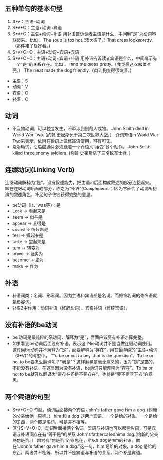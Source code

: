 ## 五种单句的基本句型
1. S+V：主语+动词
2. S+V+O：主语+动词+宾语
3. S+V+C：主语+动词+补语
  用补语告诉读者主语是什么，中间用“是”为动词串联起来。比如：
  The soup is too hot.(汤太烫了。)
  That dress lookspretty.（那件裙子很好看。)
4. S+V+O+O：主语+动词+宾语+宾语
5. S+V+O+C：主语+动词+宾语+补语
  用补语告诉读者宾语是什么，中间暗示有一个“是”的关系存在。比如：
  I find the dress pretty.（我觉得这衣服很漂亮。）
  The meat made the dog friendly.（肉让狗变得很友善。)
- 主语：S
- 动词：V
- 宾语：O
- 补语：C

## 动词
- 不及物动词，可以独立发生，不牵涉到别的人或物。
  John Smith died in World War Two. (约翰·史密斯死于第二次世界大战。）
  介词短语in World War Two来表示，依附在动词上做修饰语使用，可有可无。
- 及物动词，它后面通常必须跟着一个宾语来“接受”这个动作。
  John Smith killed three enemy soldiers. (约翰·史密斯杀了三名敌军士兵。）


## 连缀动词(Linking Verb)
连缀动词解释为“是”，没有叙述能力，把主语和后面构成叙述的部分连接起来。
跟在连缀动词后面的部分，称之为“补语”(Complement)；因为它替代了动词所扮演的叙述角色，补足句子使它获得完整的意思。
- be动词（is、was等）：是
- Look → 看起来是
- seem → 似乎是
- appear → 显得是
- sound → 听起来是
- feel → 摸起来是
- taste → 尝起来是
- turn → 转变为
- prove → 证实为
- become → 成为
- make → 作为

## 补语
- 补语词类：名词、形容词。因为主语和宾语都是名词，而修饰名词的修饰语就是形容词。
- 补语2中作用：动词补语（修辞动词）、宾语补语（修辞宾语）。

## 没有补语的be动词
- be 动词是最纯粹的系动词，解释为“是”，后面应该要有补语才算完整。
- 如果看到be动词后面没有补语，表示这个be动词并不是当做连缀动词使用。这时候be动词并不解释为“是”，而要解释为“存在”，用在最单纯的“主语+动词（S+V)"的句型中。
  ”To be or not to be，that is the question“。To be or not to be要怎么翻译呢？“我是”？这样翻译是毫无意义的，因为“是”是空的，不能没有补语。在这里因为没有补语，be动词只能解释为“存在”。To be or not to be就可以翻译为“要存在还是不要存在”，也就是“要不要活下去”的意思。
  
## 两个宾语的句型
- S+V+O+O 句型，动词后面接两个宾语
  John's father gave him a dog. (约翰的父亲给他一只狗。）
  him 和 a dog 这两个宾语，一个是给的对象，一个是给的东西，两个都是名词，可是并不相等。
- 区分S+V+O+C，动词后面接两个名词。宾语与补语也可以都是名词，可是宾语与补语间存在有“等于是”的关系
  John's fathercalledhima dog.(约翰的父亲骂他是狗。）
  因为有“他是狗”的意思在，所以a dog是him的补语。而在“John's father gave him a dog.”这一句，him 是给的对象，a dog 是给的东西，两者并不相等，所以并不是宾语与补语的关系，两个都是宾语。
